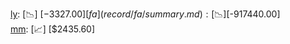 [ly](record/ly/summary.md): [📉] [$-3327.00]  
[fa](record/fa/summary.md): [📉] [$-917440.00]  
[mm](record/mm/summary.md): [📈] [$2435.60]  
